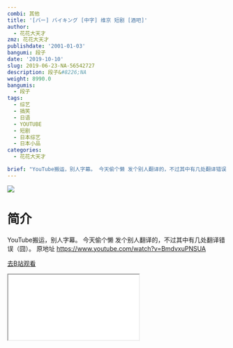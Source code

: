 ```yaml
---
combi: 其他
title: '[バー] バイキング [中字] 维京 短剧 [酒吧]'
author:
  - 花花大天才
zmz: 花花大天才
publishdate: '2001-01-03'
bangumi: 段子
date: '2019-10-10'
slug: 2019-06-23-NA-56542727
description: 段子&#8226;NA
weight: 8990.0
bangumis:
  - 段子
tags:
  - 综艺
  - 搞笑
  - 日语
  - YOUTUBE
  - 短剧
  - 日本综艺
  - 日本小品
categories:
  - 花花大天才

brief: "YouTube搬运，别人字幕。 今天偷个懒 发个别人翻译的，不过其中有几处翻译错误（囧）。 原地址 https://www.youtube.com/watch?v=BmdvxuPNSUA"
---
```

![](https://raw.githubusercontent.com/tcgriffith/owaraisite/master/static/tmpimg/5ed380baf361fa16b1a4fa2285e7877668621812.jpg.480.jpg)
# 简介  
YouTube搬运，别人字幕。
今天偷个懒 发个别人翻译的，不过其中有几处翻译错误（囧）。
原地址 https://www.youtube.com/watch?v=BmdvxuPNSUA  

[去B站观看](https://www.bilibili.com/video/av56542727/)
<div class ="resp-container"><iframe class="testiframe" src="//player.bilibili.com/player.html?aid=56542727"", scrolling="no", allowfullscreen="true" > </iframe></div> 
